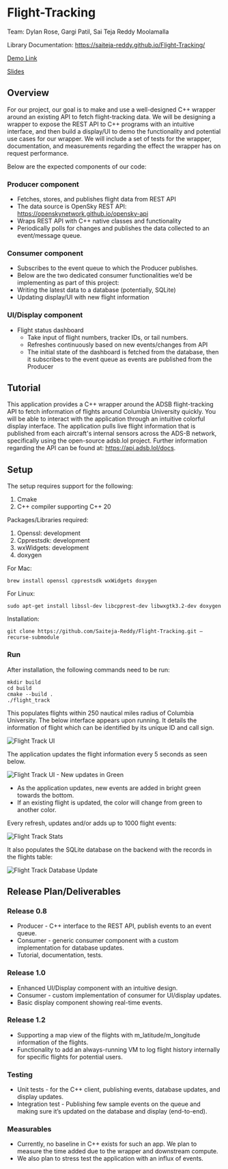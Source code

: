 # Flight-Tracking

Team: Dylan Rose, Gargi Patil, Sai Teja Reddy Moolamalla

Library Documentation: https://saiteja-reddy.github.io/Flight-Tracking/

[Demo Link](https://drive.google.com/file/d/18v-480bffOkiI2yinfUK0cQXCwYoQPPn/view?usp=sharing)

[Slides](https://docs.google.com/presentation/d/1tdNkIHsNe8axcTRKnMoTIz2ly7YPO44jpYaXMJZki0g/)

## Overview
For our project, our goal is to make and use a well-designed C++ wrapper around an existing API to fetch flight-tracking data. We will be designing a wrapper to expose the REST API to C++ programs with an intuitive interface, and then build a display/UI to demo the functionality and potential use cases for our wrapper. We will include a set of tests for the wrapper, documentation, and measurements regarding the effect the wrapper has on request performance. 

Below are the expected components of our code: 
### Producer component
- Fetches, stores, and publishes flight data from REST API
- The data source is OpenSky REST API: https://openskynetwork.github.io/opensky-api
- Wraps REST API with C++ native classes and functionality
- Periodically polls for changes and publishes the data collected to an event/message queue.

### Consumer component 
- Subscribes to the event queue to which the Producer publishes.
- Below are the two dedicated consumer functionalities we’d be implementing as part of this project:
- Writing the latest data to a database (potentially, SQLite)
- Updating display/UI with new flight information

### UI/Display component
- Flight status dashboard
  - Take input of flight numbers, tracker IDs, or tail numbers.
  - Refreshes continuously based on new events/changes from API
  - The initial state of the dashboard is fetched from the database, then it subscribes to the event queue as events are published from the Producer

## Tutorial

This application provides a C++ wrapper around the ADSB flight-tracking API to fetch information of flights around Columbia University quickly. You will be able to interact with the application through an intuitive colorful display interface.  The application pulls live flight information that is published from each aircraft's internal sensors across the ADS-B network, specifically using the open-source adsb.lol project.  Further information regarding the API can be found at:  https://api.adsb.lol/docs.

## Setup

The setup requires support for the following:
1. Cmake
2. C++ compiler supporting C++ 20

Packages/Libraries required:
1. Openssl: development
2. Cpprestsdk: development
3. wxWidgets: development
4. doxygen

For Mac: 
```
brew install openssl cpprestsdk wxWidgets doxygen
```

For Linux: 
```
sudo apt-get install libssl-dev libcpprest-dev libwxgtk3.2-dev doxygen
```

Installation:
```
git clone https://github.com/Saiteja-Reddy/Flight-Tracking.git –recurse-submodule
```

### Run

After installation, the following commands need to be run:

```
mkdir build
cd build
cmake --build .
./flight_track
```

This populates flights within 250 nautical miles radius of Columbia University. The below interface appears upon running. It details the information of flight which can be identified by its unique ID and call sign.

<img src="imgs/img1.png" alt="Flight Track UI" style="max-width:90%;"/>

The application updates the flight information every 5 seconds as seen below.

<img src="imgs/img2.png" alt="Flight Track UI - New updates in Green" style="max-width:90%;"/>

- As the application updates, new events are added in bright green towards the bottom.
- If an existing flight is updated, the color will change from green to another color.

Every refresh, updates and/or adds up to 1000 flight events:

<img src="imgs/img3.png" alt="Flight Track Stats" style="max-width:90%;"/>

It also populates the SQLite database on the backend with the records in the flights table:

<img src="imgs/img4.png" alt="Flight Track Database Update" style="max-width:90%;"/>


## Release Plan/Deliverables

### Release 0.8
- Producer - C++ interface to the REST API, publish events to an event queue.
- Consumer - generic consumer component with a custom implementation for database updates.
- Tutorial, documentation, tests.

### Release 1.0
- Enhanced UI/Display component with an intuitive design.
- Consumer - custom implementation of consumer for UI/display updates.
- Basic display component showing real-time events.

### Release 1.2
- Supporting a map view of the flights with m_latitude/m_longitude information of the flights.
- Functionality to add an always-running VM to log flight history internally for specific flights for potential users.

### Testing
- Unit tests - for the C++ client, publishing events, database updates, and display updates.
- Integration test - Publishing few sample events on the queue and making sure it’s updated on the database and display (end-to-end).

### Measurables 
- Currently, no baseline in C++ exists for such an app. We plan to measure the time added due to the wrapper and downstream compute.
- We also plan to stress test the application with an influx of events. 
